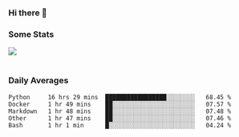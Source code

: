 ### Hi there 👋

<!--
**haruishi43/haruishi43** is a ✨ _special_ ✨ repository because its `README.md` (this file) appears on your GitHub profile.

Here are some ideas to get you started:

- 🔭 I’m currently working on ...
- 🌱 I’m currently learning ...
- 👯 I’m looking to collaborate on ...
- 🤔 I’m looking for help with ...
- 💬 Ask me about ...
- 📫 How to reach me: ...
- 😄 Pronouns: ...
- ⚡ Fun fact: ...
-->

### Some Stats
<div>
  <img align="center" src="https://github-readme-stats.vercel.app/api?username=haruishi43&count_private=true&show_icons=true" />
</div>

</br>

### Daily Averages

<!--START_SECTION:waka-->
```text
Python     16 hrs 29 mins  █████████████████░░░░░░░░   68.45 % 
Docker     1 hr 49 mins    ██░░░░░░░░░░░░░░░░░░░░░░░   07.57 % 
Markdown   1 hr 48 mins    ██░░░░░░░░░░░░░░░░░░░░░░░   07.48 % 
Other      1 hr 47 mins    ██░░░░░░░░░░░░░░░░░░░░░░░   07.46 % 
Bash       1 hr 1 min      █░░░░░░░░░░░░░░░░░░░░░░░░   04.24 % 
```
<!--END_SECTION:waka-->
